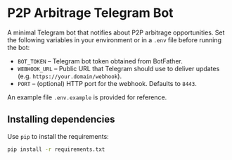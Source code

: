 # P2P Arbitrage Telegram Bot

A minimal Telegram bot that notifies about P2P arbitrage opportunities.
Set the following variables in your environment or in a `.env` file before running the bot:

- `BOT_TOKEN` – Telegram bot token obtained from BotFather.
- `WEBHOOK_URL` – Public URL that Telegram should use to deliver updates (e.g. `https://your.domain/webhook`).
- `PORT` – (optional) HTTP port for the webhook. Defaults to `8443`.

An example file `.env.example` is provided for reference.

## Installing dependencies

Use `pip` to install the requirements:

```bash
pip install -r requirements.txt
